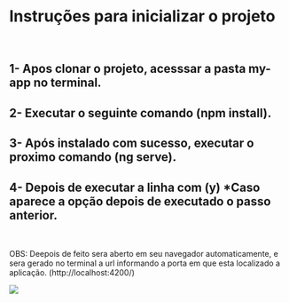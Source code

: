 <h1> Instruções para inicializar o projeto </h1>
</br>
<h2> 1- Apos clonar o projeto, acesssar a pasta my-app no terminal.</h2>
<h2> 2- Executar o seguinte comando (npm install).</h2>
<h2> 3- Após instalado com sucesso, executar o proximo comando (ng serve).</h2>
<h2> 4- Depois de executar a linha com (y) *Caso aparece a opção depois de executado o passo anterior.</h2>
</br>
<p> OBS: Deepois de feito sera aberto em seu navegador automaticamente, e sera gerado no terminal a url informando a porta em que esta localizado a aplicação. (http://localhost:4200/) </p>

<img src="[img_girl.jpg](https://github.com/FIAP-2024-3SIS/cp02-93220-osvaldo-jose-sandoli-neto.git)">
